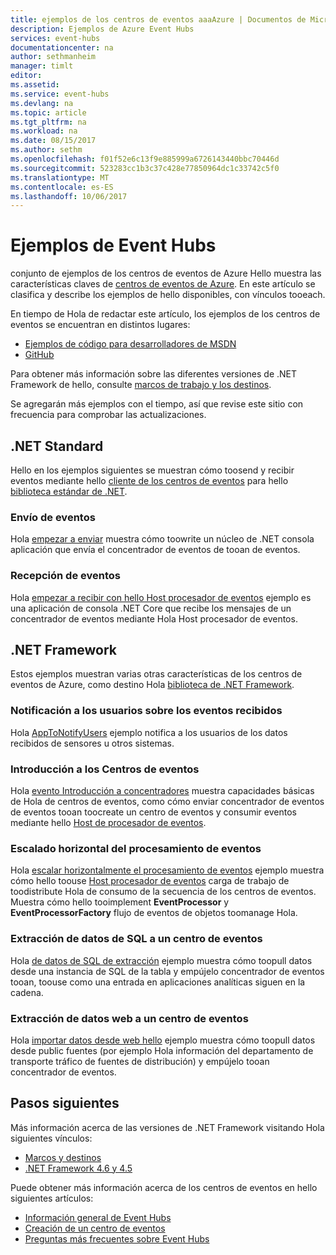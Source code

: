 ```yaml
---
title: ejemplos de los centros de eventos aaaAzure | Documentos de Microsoft
description: Ejemplos de Azure Event Hubs
services: event-hubs
documentationcenter: na
author: sethmanheim
manager: timlt
editor: 
ms.assetid: 
ms.service: event-hubs
ms.devlang: na
ms.topic: article
ms.tgt_pltfrm: na
ms.workload: na
ms.date: 08/15/2017
ms.author: sethm
ms.openlocfilehash: f01f52e6c13f9e885999a6726143440bbc70446d
ms.sourcegitcommit: 523283cc1b3c37c428e77850964dc1c33742c5f0
ms.translationtype: MT
ms.contentlocale: es-ES
ms.lasthandoff: 10/06/2017
---
```

# <a name="event-hubs-samples"></a>Ejemplos de Event Hubs 

conjunto de ejemplos de los centros de eventos de Azure Hello muestra las características claves de [centros de eventos de Azure](/azure/event-hubs/). En este artículo se clasifica y describe los ejemplos de hello disponibles, con vínculos tooeach.

En tiempo de Hola de redactar este artículo, los ejemplos de los centros de eventos se encuentran en distintos lugares:

- [Ejemplos de código para desarrolladores de MSDN](https://code.msdn.microsoft.com/site/search?query=event%20hubs&f%5B0%5D.Value=event%20hubs&f%5B0%5D.Type=SearchText&ac=5)
- [GitHub](https://github.com/Azure/azure-event-hubs/tree/master/samples)

Para obtener más información sobre las diferentes versiones de .NET Framework de hello, consulte [marcos de trabajo y los destinos](/dotnet/articles/standard/frameworks).

Se agregarán más ejemplos con el tiempo, así que revise este sitio con frecuencia para comprobar las actualizaciones.

## <a name="net-standard"></a>.NET Standard

Hello en los ejemplos siguientes se muestran cómo toosend y recibir eventos mediante hello [cliente de los centros de eventos](https://github.com/Azure/azure-event-hubs-dotnet/blob/master/readme.md) para hello [biblioteca estándar de .NET](/dotnet/articles/standard/library).

### <a name="send-events"></a>Envío de eventos 

Hola [empezar a enviar](https://github.com/Azure/azure-event-hubs/tree/master/samples/DotNet/Microsoft.Azure.EventHubs/SampleSender) muestra cómo toowrite un núcleo de .NET consola aplicación que envía el concentrador de eventos de tooan de eventos.

### <a name="receive-events"></a>Recepción de eventos 

Hola [empezar a recibir con hello Host procesador de eventos](https://github.com/Azure/azure-event-hubs/tree/master/samples/DotNet/Microsoft.Azure.EventHubs/SampleEphReceiver) ejemplo es una aplicación de consola .NET Core que recibe los mensajes de un concentrador de eventos mediante Hola Host procesador de eventos.

## <a name="net-framework"></a>.NET Framework   

Estos ejemplos muestran varias otras características de los centros de eventos de Azure, como destino Hola [biblioteca de .NET Framework](/dotnet/framework/index).
 
### <a name="notify-users-of-events-received"></a>Notificación a los usuarios sobre los eventos recibidos

Hola [AppToNotifyUsers](https://github.com/Azure-Samples/event-hubs-dotnet-user-notifications) ejemplo notifica a los usuarios de los datos recibidos de sensores u otros sistemas.

### <a name="get-started-with-event-hubs"></a>Introducción a los Centros de eventos 

Hola [evento Introducción a concentradores](https://code.msdn.microsoft.com/Service-Bus-Event-Hub-286fd097) muestra capacidades básicas de Hola de centros de eventos, como cómo enviar concentrador de eventos de eventos tooan toocreate un centro de eventos y consumir eventos mediante hello [Host de procesador de eventos](https://www.nuget.org/packages/Microsoft.Azure.ServiceBus.EventProcessorHost/).

### <a name="scale-out-event-processing"></a>Escalado horizontal del procesamiento de eventos 

Hola [escalar horizontalmente el procesamiento de eventos](https://code.msdn.microsoft.com/Service-Bus-Event-Hub-45f43fc3) ejemplo muestra cómo hello toouse [Host procesador de eventos](https://www.nuget.org/packages/Microsoft.Azure.ServiceBus.EventProcessorHost/) carga de trabajo de toodistribute Hola de consumo de la secuencia de los centros de eventos. Muestra cómo hello tooimplement **EventProcessor** y **EventProcessorFactory** flujo de eventos de objetos toomanage Hola. 

###  <a name="pull-data-from-sql-into-an-event-hub"></a>Extracción de datos de SQL a un centro de eventos

Hola [de datos de SQL de extracción](https://github.com/Azure-Samples/event-hubs-dotnet-import-from-sql) ejemplo muestra cómo toopull datos desde una instancia de SQL de la tabla y empújelo concentrador de eventos tooan, toouse como una entrada en aplicaciones analíticas siguen en la cadena.

### <a name="pull-web-data-into-an-event-hub"></a>Extracción de datos web a un centro de eventos 

Hola [importar datos desde web hello](https://github.com/Azure-Samples/event-hubs-dotnet-importfromweb) ejemplo muestra cómo toopull datos desde public fuentes (por ejemplo Hola información del departamento de transporte tráfico de fuentes de distribución) y empújelo tooan concentrador de eventos.

## <a name="next-steps"></a>Pasos siguientes

Más información acerca de las versiones de .NET Framework visitando Hola siguientes vínculos:

- [Marcos y destinos](/dotnet/articles/standard/frameworks)
- [.NET Framework 4.6 y 4.5](/dotnet/framework/index)

Puede obtener más información acerca de los centros de eventos en hello siguientes artículos:

- [Información general de Event Hubs](event-hubs-what-is-event-hubs.md)
- [Creación de un centro de eventos](event-hubs-create.md)
- [Preguntas más frecuentes sobre Event Hubs](event-hubs-faq.md)